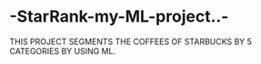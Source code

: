 # -StarRank-my-ML-project..-
THIS PROJECT SEGMENTS THE COFFEES OF STARBUCKS BY 5 CATEGORIES BY USING ML. 
